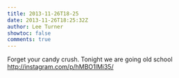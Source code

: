 ```yaml
---
title: 2013-11-26T18-25
date: 2013-11-26T18:25:32Z
author: Lee Turner
showtoc: false
comments: true
---
```


Forget your candy crush. Tonight we are going old school http://instagram.com/p/hMBO1lMi35/

